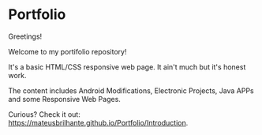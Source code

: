# Portfolio

Greetings!

Welcome to my portifolio repository!

It's a basic HTML/CSS responsive web page. It ain't much but it's honest work.

The content includes Android Modifications, Electronic Projects, Java APPs and some Responsive Web Pages.

Curious? Check it out: https://mateusbrilhante.github.io/Portfolio/Introduction.
